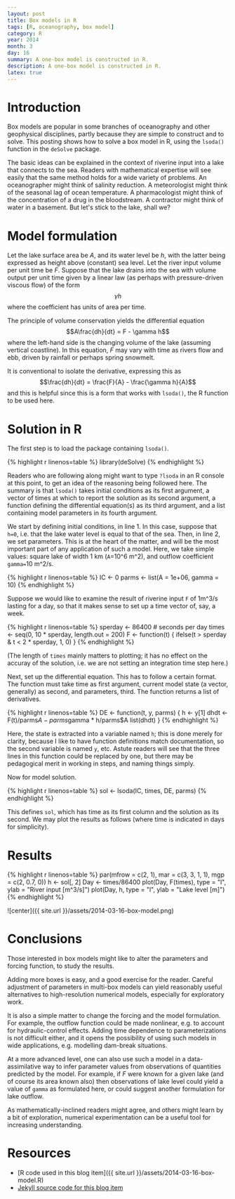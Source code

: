 ```yaml
---
layout: post
title: Box models in R
tags: [R, oceanography, box model]
category: R
year: 2014
month: 3
day: 16
summary: A one-box model is constructed in R.
description: A one-box model is constructed in R.
latex: true
---
```


# Introduction

Box models are popular in some branches of oceanography and other geophysical disciplines, partly because they are simple to construct and to solve.  This posting shows how to solve a box model in R, using the ``lsoda()`` function in the ``deSolve`` package.

The basic ideas can be explained in the context of riverine input into a lake that connects to the sea.  Readers with mathematical expertise will see easily that the same method holds for a wide variety of problems. An oceanographer might think of salinity reduction.  A meteorologist might think of the seasonal lag of ocean temperature.  A pharmacologist might think of the concentration of a drug in the bloodstream.  A contractor might think of water in a basement.  But let's stick to the lake, shall we?


# Model formulation

Let the lake surface area be *A*, and its water level be *h*, with the latter being expressed as height above (constant) sea level.  Let the river input volume per unit time be *F*.   Suppose that the lake drains into the sea with volume output per unit time given by a linear law (as perhaps with pressure-driven viscous flow) of the form $$\gamma h$$ where the coefficient has units of area per time.



The principle of volume conservation yields the differential equation
$$A\frac{dh}{dt} = F - \gamma h$$
where the left-hand side is the changing volume of the lake (assuming vertical coastline).  In this equation, *F* may vary with time as rivers flow and ebb, driven by rainfall or perhaps spring snowmelt.

It is conventional to isolate the derivative, expressing this as
$$\frac{dh}{dt} = \frac{F}{A} - \frac{\gamma h}{A}$$
and this is helpful since this is a form that works with ``lsoda()``, the R function to be used here.


# Solution in R

The first step is to load the package containing ``lsoda()``.


{% highlight r linenos=table %}
library(deSolve)
{% endhighlight %}


Readers who are following along might want to type ``?lsoda`` in an R console at this point, to get an idea of the reasoning being followed here.  The summary is that ``lsoda()`` takes initial conditions as its first argument, a vector of times at which to report the solution as its second argument, a function defining the differential equation(s) as its third argument, and a list containing model parameters in its fourth argument.

We start by defining initial conditions, in line 1.  In this case, suppose that ``h=0``, i.e. that the lake water level is equal to that of the sea.  Then, in line 2, we set parameters.  This is at the heart of the matter, and will be the most important part of any application of such a model.  Here, we take simple values: square lake of width 1 km (``A``=10^6 m^2), and outflow coefficient ``gamma=``10 m^2/s.



{% highlight r linenos=table %}
IC <- 0
parms <- list(A = 1e+06, gamma = 10)
{% endhighlight %}


Suppose we would like to examine the result of riverine input ``F`` of 1m^3/s lasting for a day, so that it makes sense to set up a time vector of, say, a week.


{% highlight r linenos=table %}
sperday <- 86400  # seconds per day
times <- seq(0, 10 * sperday, length.out = 200)
F <- function(t) {
    ifelse(t > sperday & t < 2 * sperday, 1, 0)
}
{% endhighlight %}

(The length of ``times`` mainly matters to plotting; it has no effect on the accuray of the solution, i.e. we are not setting an integration time step here.)

Next, set up the differential equation.  This has to follow a certain format.  The function must take time as first argument, current model state (a vector, generally) as second, and parameters, third.  The function returns a list of derivatives.



{% highlight r linenos=table %}
DE <- function(t, y, parms) {
    h <- y[1]
    dhdt <- F(t)/parms$A - parms$gamma * h/parms$A
    list(dhdt)
}
{% endhighlight %}

Here, the state is extracted into a variable named ``h``; this is done merely for clarity, because I like to have function definitions match documentation, so the second variable is named ``y``, etc.  Astute readers will see that the three lines in this function could be replaced by one, but there may be pedagogical merit in working in steps, and naming things simply.

Now for model solution.

{% highlight r linenos=table %}
sol <- lsoda(IC, times, DE, parms)
{% endhighlight %}


This defines ``sol``, which has time as its first column and the solution as its second.  We may plot the results as follows (where time is indicated in days for simplicity).

# Results


{% highlight r linenos=table %}
par(mfrow = c(2, 1), mar = c(3, 3, 1, 1), mgp = c(2, 0.7, 0))
h <- sol[, 2]
Day <- times/86400
plot(Day, F(times), type = "l", ylab = "River input [m^3/s]")
plot(Day, h, type = "l", ylab = "Lake level [m]")
{% endhighlight %}

![center]({{ site.url }}/assets/2014-03-16-box-model.png) 


# Conclusions

Those interested in box models might like to alter the parameters and forcing function, to study the results.  

Adding more boxes is easy, and a good exercise for the reader.  Careful adjustment of parameters in multi-box models can yield reasonably useful alternatives to high-resolution numerical models, especially for exploratory work.

It is also a simple matter to change the forcing and the model formulation.  For example, the outflow function could be made nonlinear, e.g. to account for hydraulic-control effects.  Adding time dependence to parameterizations is not difficult either, and it opens the possibility of using such models in wide applications, e.g. modelling dam-break situations.  

At a more advanced level, one can also use such a model in a data-assimilative way to infer parameter values from observations of quantities predicted by the model.  For example, if *F* were known for a given lake (and of course its area known also) then observations of lake level could yield a value of ``gamma`` as formulated here, or could suggest another formulation for lake outflow.

As mathematically-inclined readers might agree, and others might learn by a bit of exploration, numerical experimentation can be a useful tool for increasing understanding.

# Resources
* [R code used in this blog item]({{ site.url }}/assets/2014-03-16-box-model.R)
* [Jekyll source code for this blog item](https://raw.github.com/dankelley/dankelley.github.io/master/assets/2014-03-16-box-model.Rmd)
